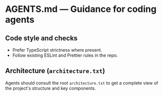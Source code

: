 # AGENTS.md — Guidance for coding agents

## Code style and checks

- Prefer TypeScript strictness where present.
- Follow existing ESLint and Prettier rules in the repo.

## Architecture (`architecture.txt`)

Agents should consult the root `architecture.txt` to get a complete view of the project's structure and key components.
